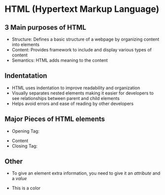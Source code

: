 # HTML (Hypertext Markup Language)

## 3 Main purposes of HTML

- Structure: Defines a basic structure of a webpage by organizing content into elements
- Content: Provides framework to include and display various types of content
- Semantics: HTML adds meaning to the content

## Indentatation

- HTML uses indentation to improve readability and organization
- Visually separates nested elements making it easier for developers to see relationships between parent and child elements
- Helps avoid errors and ease of reading by other developers

## Major Pieces of HTML elements

- Opening Tag: <p>
- Content
- Closing Tag: </p>

## Other

- To give an element extra information, you need to give it an *attribute* and a *value*
- <p color="red">This is a color</p>
